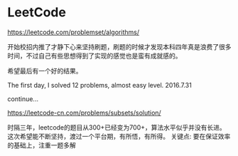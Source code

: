 # LeetCode
https://leetcode.com/problemset/algorithms/

开始校招内推了才静下心来坚持刷题，刷题的时候才发现本科四年真是浪费了很多时间，不过自己有些思想得到了实现的感觉也是蛮有成就感的。

希望最后有一个好的结果。

The first day, I solved 12 problems, almost easy level.   2016.7.31


continue...

https://leetcode-cn.com/problems/subsets/solution/

时隔三年，leetcode的题目从300+已经变为700+，算法水平似乎并没有长进。
这次希望能不断坚持，渡过一个平台期，有所悟，有所得。
关键点: 要在保证效率的基础上，注重一题多解
